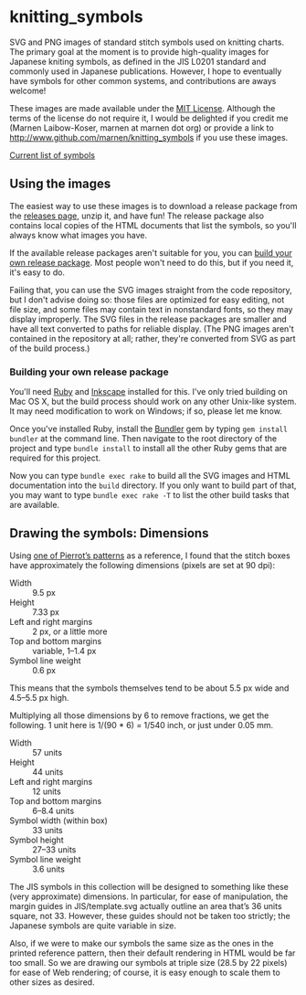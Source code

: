 # knitting_symbols
SVG and PNG images of standard stitch symbols used on knitting charts. The primary goal at the moment is to provide high-quality images for Japanese kniting symbols, as defined in the JIS L0201 standard and commonly used in Japanese publications. However, I hope to eventually have symbols for other common systems, and contributions are aways welcome!

These images are made available under the [MIT License](https://opensource.org/licenses/MIT). Although the terms of the license do not require it, I would be delighted if you credit me (Marnen Laibow-Koser, marnen at marnen dot org) or provide a link to http://www.github.com/marnen/knitting_symbols if you use these images.

[Current list of symbols](symbols)

## Using the images

The easiest way to use these images is to download a release package from the [releases page](https://github.com/marnen/knitting_symbols/releases), unzip it, and have fun! The release package also contains local copies of the HTML documents that list the symbols, so you'll always know what images you have.

If the available release packages aren't suitable for you, you can [build your own release package](#building-your-own-release-package). Most people won't need to do this, but if you need it, it's easy to do.

Failing that, you can use the SVG images straight from the code repository, but I don't advise doing so: those files are optimized for easy editing, not file size, and some files may contain text in nonstandard fonts, so they may display improperly. The SVG files in the release packages are smaller and have all text converted to paths for reliable display.  (The PNG images aren't contained in the repository at all; rather, they're converted from SVG as part of the build process.)

### Building your own release package

You'll need [Ruby](http://www.ruby-lang.org) and [Inkscape](http://www.inkscape.org) installed for this. I've only tried building on Mac OS X, but the build process should work on any other Unix-like system. It may need modification to work on Windows; if so, please let me know.

Once you've installed Ruby, install the [Bundler](http://www.bundler.io) gem by typing `gem install bundler` at the command line. Then navigate to the root directory of the project and type `bundle install` to install all the other Ruby gems that are required for this project.

Now you can type `bundle exec rake` to build all the SVG images and HTML documentation into the `build` directory. If you only want to build part of that, you may want to type `bundle exec rake -T` to list the other build tasks that are available.

## Drawing the symbols: Dimensions

Using [one of Pierrot’s patterns](http://www.gosyo.co.jp/img/acrobat/216w/08-1.pdf) as a reference, I found that the stitch boxes have approximately the following dimensions (pixels are set at 90 dpi):

<dl>
  <dt>Width</dt> <dd>9.5 px</dd>
  <dt>Height</dt> <dd>7.33 px</dd>
  <dt>Left and right margins</dt> <dd>2 px, or a little more</dd>
  <dt>Top and bottom margins</dt> <dd>variable, 1–1.4 px</dd>
  <dt>Symbol line weight</dt> <dd>0.6 px</dd>
</dl>

This means that the symbols themselves tend to be about 5.5 px wide and 4.5–5.5 px high.

Multiplying all those dimensions by 6 to remove fractions, we get the following. 1 unit here is 1/(90 * 6) = 1/540 inch, or just under 0.05 mm.
<dl>
  <dt>Width</dt> <dd>57 units</dd>
  <dt>Height</dt> <dd>44 units</dd>
  <dt>Left and right margins</dt> <dd>12 units</dd>
  <dt>Top and bottom margins</dt> <dd>6–8.4 units</dd>
  <dt>Symbol width (within box)</dt> <dd>33 units</dd>
  <dt>Symbol height</dt> <dd>27–33 units</dd>
  <dt>Symbol line weight</dt> <dd>3.6 units</dd>
</dl>

The JIS symbols in this collection will be designed to something like these (very approximate) dimensions. In particular, for ease of manipulation, the margin guides in JIS/template.svg actually outline an area that’s 36 units square, not 33. However, these guides should not be taken too strictly; the Japanese symbols are quite variable in size.

Also, if we were to make our symbols the same size as the ones in the printed reference pattern, then their default rendering in HTML would be far too small. So we are drawing our symbols at triple size (28.5 by 22 pixels) for ease of Web rendering; of course, it is easy enough to scale them to other sizes as desired.
